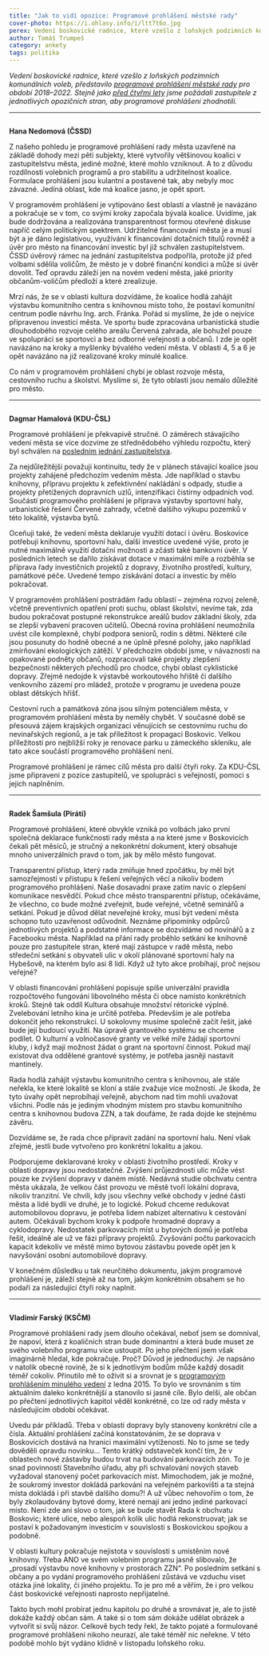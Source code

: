 ```yaml
---
title: "Jak to vidí opozice: Programové prohlášení městské rady"
cover-photo: https://i.ohlasy.info/i/ltt7t6o.jpg
perex: Vedení boskovické radnice, které vzešlo z loňských podzimních komunálních voleb, představilo programové prohlášení městské rady pro období 2018–2022. Co na něj říká opozice?
author: Tomáš Trumpeš
category: ankety
tags: politika
---
```


*Vedení boskovické radnice, které vzešlo z loňských podzimních komunálních voleb, představilo [programové prohlášení městské rady](http://data.ohlasy.info/2019/programove-prohlaseni.pdf) pro období 2018–2022. Stejně jako [před čtyřmi lety](http://www.ohlasy.info/clanky/2015/02/programove-prohlaseni-koalice.html) jsme požádali zastupitele z jednotlivých opozičních stran, aby programové prohlášení zhodnotili.*

---

<img class="profile-picture" src="https://i.ohlasy.info/i/jqfhuop.jpg" alt="" />

**Hana Nedomová (ČSSD)**

Z našeho pohledu je programové prohlášení rady města uzavřené na základě dohody mezi pěti subjekty, které vytvořily většinovou koalici v zastupitelstvu města, jediné možné, které mohlo vzniknout. A to z důvodu rozdílnosti volebních programů a pro stabilitu a udržitelnost koalice. Formulace prohlášení jsou kulantní a postavené tak, aby nebyly moc závazné. Jediná oblast, kde má koalice jasno, je opět sport.

V programovém prohlášení je vytipováno šest oblastí a vlastně je navázáno a pokračuje se v tom, co svými kroky započala bývalá koalice. Uvidíme, jak bude dodržována a realizována transparentnost formou otevřené diskuse napříč celým politickým spektrem. Udržitelné financování města je a musí být a je dáno legislativou, využívání k financování dotačních titulů rovněž a úvěr pro město na financování investic byl již schválen zastupitelstvem. ČSSD úvěrový rámec na jednání zastupitelstva podpořila, protože již před volbami sdělila voličům, že město je v dobré finanční kondici a může si úvěr dovolit. Teď opravdu záleží jen na novém vedení města, jaké priority občanům-voličům předloží a které zrealizuje. 

Mrzí nás, že se v oblasti kultura dozvídáme, že koalice hodlá zahájit výstavbu komunitního centra s knihovnou místo toho, že postaví komunitní centrum podle návrhu Ing. arch. Fránka. Pořád si myslíme, že jde o nejvíce připravenou investici města. Ve sportu bude zpracována urbanistická studie dlouhodobého rozvoje celého areálu Červená zahrada, ale bohužel pouze ve spolupráci se sportovci a bez odborné veřejnosti a občanů. I zde je opět navázáno na kroky a myšlenky bývalého vedení města. V oblasti 4, 5 a 6 je opět navázáno na již realizované kroky minulé koalice. 

Co nám v programovém prohlášení chybí je oblast rozvoje města, cestovního ruchu a školství. Myslíme si, že tyto oblasti jsou nemálo důležité pro město.

---

<img class="profile-picture" src="https://i.ohlasy.info/i/xkq3tt7.jpg" alt="" />

**Dagmar Hamalová (KDU-ČSL)**

Programové prohlášení je překvapivě stručné. O záměrech stávajícího vedení města se více dozvíme ze střednědobého výhledu rozpočtu, který byl schválen na [posledním jednání zastupitelstva](http://www.ohlasy.info/clanky/2019/02/zastupitelstvo.html).

Za nejdůležitější považuji kontinuitu, tedy že v plánech stávající koalice jsou projekty zahájené předchozím vedením města. Jde například o stavbu knihovny, přípravu projektu k zefektivnění nakládání s odpady, studie a projekty přetížených dopravních uzlů, intenzifikaci čistírny odpadních vod. Součástí programového prohlášení je příprava výstavby sportovní haly, urbanistické řešení Červené zahrady, včetně dalšího výkupu pozemků v této lokalitě, výstavba bytů.

Oceňuji také, že vedení města deklaruje využití dotací i úvěru. Boskovice potřebují knihovnu, sportovní halu, další investice uvedené výše, proto je nutné maximálně využití dotační možnosti a zčásti také bankovní úvěr. V posledních letech se dařilo získávat dotace v maximální míře a rozběhla se příprava řady investičních projektů z dopravy, životního prostředí, kultury, památkové péče. Uvedené tempo získávání dotací a investic by mělo pokračovat.

V programovém prohlášení postrádám řadu oblastí – zejména rozvoj zeleně, včetně preventivních opatření proti suchu, oblast školství, nevíme tak, zda budou pokračovat postupné rekonstrukce areálů budov základní školy, zda se zlepší vybavení pracoven učitelů. Obecná rovina prohlášení neumožnila uvést cíle komplexně, chybí podpora seniorů, rodin s dětmi. Některé cíle jsou posunuty do hodně obecné a ne úplně přesné polohy, jako například zmírňování ekologických zátěží. V předchozím období jsme, v návaznosti na opakované podněty občanů, rozpracovali také projekty zlepšení bezpečnosti některých přechodů pro chodce, chybí oblast cyklistické dopravy. Zřejmě nedojde k výstavbě workoutového hřiště či dalšího venkovního zázemí pro mládež, protože v programu je uvedena pouze oblast dětských hřišť. 

Cestovní ruch a památková zóna jsou silným potenciálem města, v programovém prohlášení města by neměly chybět. V současné době se přesouvá zájem krajských organizací věnujících se cestovnímu ruchu do nevinařských regionů, a je tak příležitost k propagaci Boskovic. Velkou příležitostí pro nejbližší roky je renovace parku u zámeckého skleníku, ale tato akce součástí programového prohlášení není. 

Programové prohlášení je rámec cílů města pro další čtyři roky. Za KDU-ČSL jsme připraveni z pozice zastupitelů, ve spolupráci s veřejností, pomoci s jejich naplněním. 

---

<img class="profile-picture" src="https://i.ohlasy.info/i/zvih7z4.jpg" alt="" />

**Radek Šamšula (Piráti)**

Programové prohlášení, které obvykle vzniká po volbách jako první společná deklarace funkčnosti rady města a na které jsme v Boskovicích čekali pět měsíců, je stručný a nekonkrétní dokument, který obsahuje mnoho univerzálních pravd o tom, jak by mělo město fungovat.

Transparentní přístup, který rada zmiňuje hned zpočátku, by měl být samozřejmostí v přístupu k řešení veřejných věcí a nikoliv bodem programového prohlášení. Naše dosavadní praxe zatím navíc o zlepšení komunikace nesvědčí. Pokud chce město transparentní přístup, očekáváme, že všechno, co bude možné zveřejnit, bude veřejné, včetně seminářů a setkání. Pokud je důvod dělat neveřejné kroky, musí být vedení města schopno tuto uzavřenost odůvodnit. Neznáme připomínky odpůrců jednotlivých projektů a podstatné informace se dozvídáme od novinářů a z Facebooku města. Například na přání rady proběhlo setkání ke knihovně pouze pro zastupitele stran, které mají zástupce v radě města, nebo středeční setkání s obyvateli ulic v okolí plánované sportovní haly na Hybešově, na kterém bylo asi 8 lidí. Když už tyto akce probíhají, proč nejsou veřejné?

V oblasti financování prohlášení popisuje spíše univerzální pravidla rozpočtového fungování libovolného města či obce namísto konkrétních kroků. Stejně tak oddíl Kultura obsahuje množství rétorické výplně. Zvelebování letního kina je určitě potřeba. Především je ale potřeba dokončit jeho rekonstrukci. U sokolovny musíme společně začít řešit, jaké bude její budoucí využití. Na úpravě grantového systému se chceme podílet. O kulturní a volnočasové granty ve velké míře žádají sportovní kluby, i když mají možnost žádat o grant na sportovní činnost. Pokud mají existovat dva oddělené grantové systémy, je potřeba jasněji nastavit mantinely.

Rada hodlá zahájit výstavbu komunitního centra s knihovnou, ale stále neřekla, ke které lokalitě se kloní a stále zvažuje více možností. Je škoda, že tyto úvahy opět neprobíhají veřejně, abychom nad tím mohli uvažovat všichni. Podle nás je jediným vhodným místem pro stavbu komunitního centra s knihovnou budova ZZN, a tak doufáme, že rada dojde ke stejnému závěru.

Dozvídáme se, že rada chce připravit zadání na sportovní halu. Není však zřejmé, jestli bude vytvořeno pro konkrétní lokalitu a jakou.

Podporujeme deklarované kroky v oblasti životního prostředí. Kroky v oblasti dopravy jsou nedostatečné. Zvýšení průjezdnosti ulic může vést pouze ke zvýšení dopravy v daném místě. Nedávná studie obchvatu centra města ukázala, že velkou část provozu ve městě tvoří lokální doprava, nikoliv tranzitní. Ve chvíli, kdy jsou všechny velké obchody v jedné části města a lidé bydlí ve druhé, je to logické. Pokud chceme redukovat automobilovou dopravu, je potřeba lidem nabízet alternativu k cestování autem. Očekávali bychom kroky k podpoře hromadné dopravy a cyklodopravy. Nedostatek parkovacích míst u bytových domů je potřeba řešit, ideálně ale už ve fázi přípravy projektů. Zvyšování počtu parkovacích kapacit kdekoliv ve městě mimo bytovou zástavbu povede opět jen k navyšování osobní automobilové dopravy.

V konečném důsledku u tak neurčitého dokumentu, jakým programové prohlášení je, záleží stejně až na tom, jakým konkrétním obsahem se ho podaří za následující čtyři roky naplnit.

---

<img class="profile-picture" src="https://i.ohlasy.info/i/5hzfu14.jpg" alt="" />

**Vladimír Farský (KSČM)**

Programové prohlášení rady jsem dlouho očekával, neboť jsem se domníval, že napoví, která z koaličních stran bude dominantní a která bude muset ze svého volebního programu více ustoupit. Po jeho přečtení jsem však imaginárně hledal, kde pokračuje. Proč? Důvod je jednoduchý. Je napsáno v natolik obecné rovině, že si k jednotlivým bodům může každý dosadit téměř cokoliv. Přinutilo mě to oživit si a srovnat je s [programovým prohlášením minulého vedení](http://data.ohlasy.info/2015/programove-prohlaseni.pdf) z ledna 2015. To bylo ve srovnáním s tím aktuálním daleko konkrétnější a stanovilo si jasné cíle. Bylo delší, ale občan po přečtení jednotlivých kapitol věděl konkrétně, co lze od rady města v následujícím období očekávat.

Uvedu pár příkladů. Třeba v oblasti dopravy byly stanoveny konkrétní cíle a čísla. Aktuální prohlášení začíná konstatováním, že se doprava v Boskovicích dostává na hranici maximální vytíženosti. No to jsme se tedy dověděli opravdu novinku… Tento krátký odstaveček končí tím, že v oblastech nové zástavby budou trvat na budování parkovacích zón. To je snad povinností Stavebního úřadu, aby při schvalování nových staveb vyžadoval stanovený počet parkovacích míst. Mimochodem, jak je možné, že soukromý investor dokládá parkování na veřejném parkovišti a ta stejná místa dokládá i při stavbě dalšího domu?! A už vůbec nehovořím o tom, že byly zkolaudovány bytové domy, které nemají ani jedno jediné parkovací místo. Není zde ani slovo o tom, jak se bude stavět Rada k obchvatu Boskovic; které ulice, nebo alespoň kolik ulic hodlá rekonstruovat; jak se postaví k požadovaným investicím v souvislosti s Boskovickou spojkou a podobně.

V oblasti kultury pokračuje nejistota v souvislosti s umístěním nové knihovny. Třeba ANO ve svém volebním programu jasně slibovalo, že „prosadí výstavbu nové knihovny v prostorách ZZN“. Po posledním setkání s občany a po vydání programového prohlášení zůstává ve vzduchu viset otázka jiné lokality, či jiného projektu. To je pro mě a věřím, že i pro velkou část boskovické veřejnosti naprosto nepřijatelné. 

Takto bych mohl probírat jednu kapitolu po druhé a srovnávat je, ale to jistě dokáže každý občan sám. A také si o tom sám dokáže udělat obrázek a vytvořit si svůj názor. Celkově bych tedy řekl, že takto pojaté a formulované programové prohlášení nikoho neurazí, ale také téměř nic neřekne. V této podobě mohlo být vydáno klidně v listopadu loňského roku.
